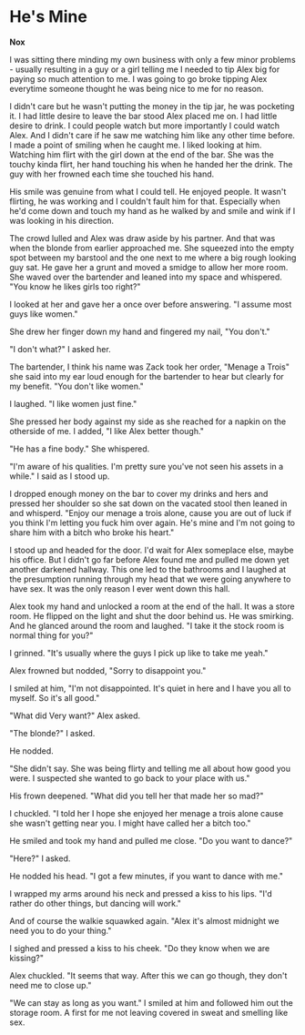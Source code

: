 # He's Mine

**Nox**

I was sitting there minding my own business with only a few minor problems - usually resulting in a guy or a girl telling me I needed to tip Alex big for paying so much attention to me.  I was going to go broke tipping Alex everytime someone thought he was being nice to me for no reason.

I didn't care but he wasn't putting the money in the tip jar, he was pocketing it.  I had little desire to leave the bar stood Alex placed me on.  I had little desire to drink.  I could people watch but more importantly I could watch Alex.  And I didn't care if he saw me watching him like any other time before.  I made a point of smiling when he caught me.  I liked looking at him.  Watching him flirt with the girl down at the end of the bar.  She was the touchy kinda flirt, her hand touching his when he handed her the drink.  The guy with her frowned each time she touched his hand.

His smile was genuine from what I could tell.  He enjoyed people.  It wasn't flirting, he was working and I couldn't fault him for that.  Especially when he'd come down and touch my hand as he walked by and smile and wink if I was looking in his direction.

The crowd lulled and Alex was draw aside by his partner.  And that was when the blonde from earlier approached me.  She squeezed into the empty spot between my barstool and the one next to me where a big rough looking guy sat.  He gave her a grunt and moved a smidge to allow her more room.  She waved over the bartender and leaned into my space and whispered.  "You know he likes girls too right?"

I looked at her and gave her a once over before answering.  "I assume most guys like women."

She drew her finger down my hand and fingered my nail, "You don't."

"I don't what?" I asked her.

The bartender, I think his name was Zack took her order, "Menage a Trois" she said into my ear loud enough for the bartender to hear but clearly for my benefit.  "You don't like women."

I laughed.  "I like women just fine."

She pressed her body against my side as she reached for a napkin on the otherside of me.  I added, "I like Alex better though."

"He has a fine body."  She whispered.

"I'm aware of his qualities.  I'm pretty sure you've not seen his assets in a while."  I said as I stood up.

I dropped enough money on the bar to cover my drinks and hers and pressed her shoulder so she sat down on the vacated stool then leaned in and whisperd.  "Enjoy our menage a trois alone, cause you are out of luck if you think I'm letting you fuck him over again.  He's mine and I'm not going to share him with a bitch who broke his heart."

I stood up and headed for the door.  I'd wait for Alex someplace else, maybe his office.  But I didn't go far before Alex found me and pulled me down yet another darkened hallway.  This one led to the bathrooms and I laughed at the presumption running through my head that we were going anywhere to have sex.  It was the only reason I ever went down this hall.

Alex took my hand and unlocked a room at the end of the hall.  It was a store room.  He flipped on the light and shut the door behind us.  He was smirking.  And he glanced around the room and laughed.  "I take it the stock room is normal thing for you?"

I grinned.  "It's usually where the guys I pick up like to take me yeah."

Alex frowned but nodded, "Sorry to disappoint you."

I smiled at him, "I'm not disappointed.  It's quiet in here and I have you all to myself.  So it's all good."

"What did Very want?"  Alex asked.

"The blonde?"  I asked.

He nodded.

"She didn't say.  She was being flirty and telling me all about how good you were.  I suspected she wanted to go back to your place with us."

His frown deepened.  "What did you tell her that made her so mad?"

I chuckled.  "I told her I hope she enjoyed her menage a trois alone cause she wasn't getting near you.  I might have called her a bitch too."

He smiled and took my hand and pulled me close.  "Do you want to dance?"

"Here?" I asked.

He nodded his head.  "I got a few minutes, if you want to dance with me."

I wrapped my arms around his neck and pressed a kiss to his lips.  "I'd rather do other things, but dancing will work."

And of course the walkie squawked again.  "Alex it's almost midnight we need you to do your thing."

I sighed and pressed a kiss to his cheek.  "Do they know when we are kissing?"

Alex chuckled.  "It seems that way.  After this we can go though, they don't need me to close up."

"We can stay as long as you want."  I smiled at him and followed him out the storage room.  A first for me not leaving covered in sweat and smelling like sex.
